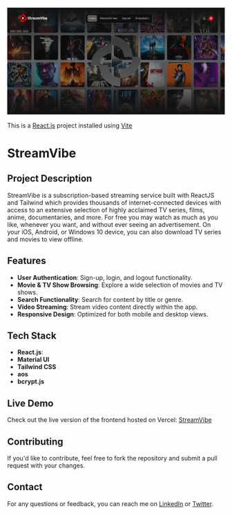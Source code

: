 ![StreamVibe](/public/images/Screenshot%202024-09-01%20201027.png)

This is a [React.js](https://react.dev/) project installed using [Vite](https://vitejs.dev/)

# **StreamVibe**

## **Project Description**

StreamVibe is a subscription-based streaming service built with ReactJS and Tailwind which provides thousands of internet-connected devices with access to an extensive selection of highly acclaimed TV series, films, anime, documentaries, and more. For free you may watch as much as you like, whenever you want, and without ever seeing an advertisement. On your iOS, Android, or Windows 10 device, you can also download TV series and movies to view offline.

## **Features**

- **User Authentication**: Sign-up, login, and logout functionality.
- **Movie & TV Show Browsing**: Explore a wide selection of movies and TV shows.
- **Search Functionality**: Search for content by title or genre.
- **Video Streaming**: Stream video content directly within the app.
- **Responsive Design**: Optimized for both mobile and desktop views.

## **Tech Stack**

- **React.js**:
- **Material UI**
- **Tailwind CSS**
- **aos**
- **bcrypt.js**

## **Live Demo**

Check out the live version of the frontend hosted on Vercel: [StreamVibe](https://streamvibe06.vercel.app/)

## **Contributing**

If you'd like to contribute, feel free to fork the repository and submit a pull request with your changes.

## **Contact**

For any questions or feedback, you can reach me on [LinkedIn](https://www.linkedin.com/in/sultan-a-dev-572673260/) or [Twitter](https://twitter.com/devsultan06).
